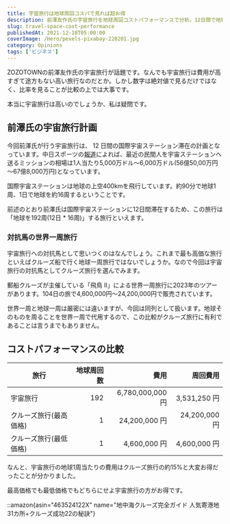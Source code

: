 ```yaml
---
title: 宇宙旅行は地球周回コスパで見れば超お得
description: 前澤友作氏の宇宙旅行を地球周回コストパフォーマンスで分析。12日間で地球192周する宇宙旅行と世界一周クルーズ旅行を比較し、1周あたりの費用で宇宙旅行が15%安いという意外な結果を検証。
slug: travel-space-cost-performance
publishedAt: 2021-12-18T05:00:00
coverImage: /Hero/pexels-pixabay-220201.jpg
category: Opinions
tags: ['ビジネス']
---
```


ZOZOTOWNの前澤友作氏の宇宙旅行が話題です。なんでも宇宙旅行は費用が高すぎて途方もない高い旅行なのだとか。しかし数字は絶対値で見るだけではなく、比率を見ることが比較の上では大事です。

本当に宇宙旅行は高いのでしょうか、私は疑問です。

## 前澤氏の宇宙旅行計画

今回前澤氏が行う宇宙旅行は、 12 日間の国際宇宙ステーション滞在の計画となっています。中日スポーツの[報道](https://news.yahoo.co.jp/articles/9ec5b26f2f1eb0fd89762c47f486d1cc051225bf)によれば、最近の民間人を宇宙ステーションへ送るミッションの相場は1人当たり5,000万ドル～6,000万ドル(56億50,00万円～67億8,000万円)となっています。

国際宇宙ステーションは地球の上空400kmを飛行しています。約90分で地球1周、1日で地球を約16周するということです。

前述のとおり前澤氏は国際宇宙ステーションに12日間滞在するため、この旅行は「地球を192周(12日 \* 16周)」する旅行といえます。

### 対抗馬の世界一周旅行

宇宙旅行への対抗馬として思いつくのはなんでしょう。これまで最も高価な旅行といえばクルーズ船で行く地球一周旅行ではないでしょうか。なので今回は宇宙旅行の対抗馬としてクルーズ旅行を選んでみます。

郵船クルーズが主催している「飛鳥 II」による世界一周旅行に2023年のツアーがあります。104日の旅で4,600,000円～24,200,000円で販売されています。

世界一周と地球一周は厳密には違いますが、今回は同列として扱います。地球そのものを周ることを世界一周で代用するので、この比較がクルーズ旅行に有利であることは言うまでもありません。

## コストパフォーマンスの比較

| 旅行                   | 地球周回数 |             費用 |      周回費用 |
| ---------------------- | ---------: | ---------------: | ------------: |
| 宇宙旅行               |        192 | 6,780,000,000 円 |  3,531,250 円 |
| クルーズ旅行(最高価格) |          1 |    24,200,000 円 | 24,200,000 円 |
| クルーズ旅行(最低価格) |          1 |     4,600,000 円 |  4,600,000 円 |

なんと、宇宙旅行の地球1周当たりの費用はクルーズ旅行の約15%と大変お得だったことが分かりました。

最高価格でも最低価格でもどちらにせよ宇宙旅行の方がお得です。

::amazon{asin="463524122X" name="地中海クルーズ完全ガイド 人気寄港地31カ所+クルーズ成功22の秘訣"}
